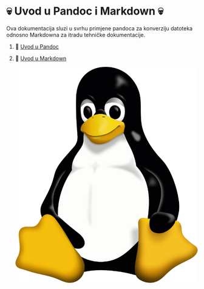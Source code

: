 # 💀 Uvod u Pandoc i Markdown 💀
Ova dokumentacija sluzi u svrhu primjene pandoca za konverziju datoteka odnosno Markdowna za itradu tehničke dokumentacije.

1. 👻 [Uvod u Pandoc](doc/02-pandoc-primjeri-konverzije.md) 
2. 👾 [Uvod u Markdown](docs/01-markdown-primjeri.md)

   ![Tux](Tux.png)
